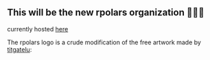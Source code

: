 ## This will be the new rpolars organization 👋🌈🍿

currently hosted [here](https://github.com/sorhawell/minipolars)

The rpolars logo is a crude modification of the free artwork made by [titgatelu](https://www.vecteezy.com/members/tigatelu):




<!--

**Here are some ideas to get you started:**

🙋‍♀️ rpolars - we bring awesome polars to R?
🌈 Contributions needed, write code and get in touch :)
👩‍💻 Useful resources - docs live here no for much longer: sorhawell.github.io
🍿 Fun facts - what does your team eat for breakfast?
🧙 Remember, you can do mighty things with the power of [Markdown](https://docs.github.com/github/writing-on-github/getting-started-with-writing-and-formatting-on-github/basic-writing-and-formatting-syntax)
-->
